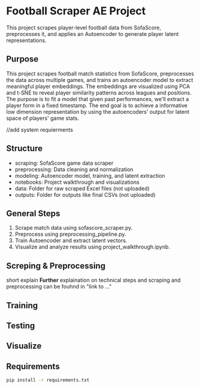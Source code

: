 # Football Scraper AE Project

This project scrapes player-level football data from SofaScore, preprocesses it, and applies an Autoencoder to generate player latent representations.
## Purpose 
This project scrapes football match statistics from SofaScore, preprocesses the data across multiple games, and trains an autoencoder model to extract meaningful player embeddings. The embeddings are visualized using PCA and t-SNE to reveal player similarity patterns across leagues and positions. 
The purpose is to fit a model that given past performances, we'll extract a player form in a fixed timestamp.
The end goal is to achieve a informative low dimension representation by using the autoencoders' output for latent space of players' game stats.


//add system requierments


## Structure
- scraping: SofaScore game data scraper
- preprocessing: Data cleaning and normalization
- modeling: Autoencoder model, training, and latent extraction
- notebooks: Project walkthrough and visualizations
- data: Folder for raw scraped Excel files (not uploaded)
- outputs: Folder for outputs like final CSVs (not uploaded)

## General Steps
1. Scrape match data using sofascore_scraper.py.
2. Preprocess using preprocessing_pipeline.py.
3. Train Autoencoder and extract latent vectors.
4. Visualize and analyze results using project_walkthrough.ipynb.

## Screping & Preprocessing 
short explain
**Further** explaination on technical steps and scraping and preprocessing can be fouhnd in "link to ..."

## Training 
## Testing 
## Visualize
## Requirements
```bash
pip install -r requirements.txt
